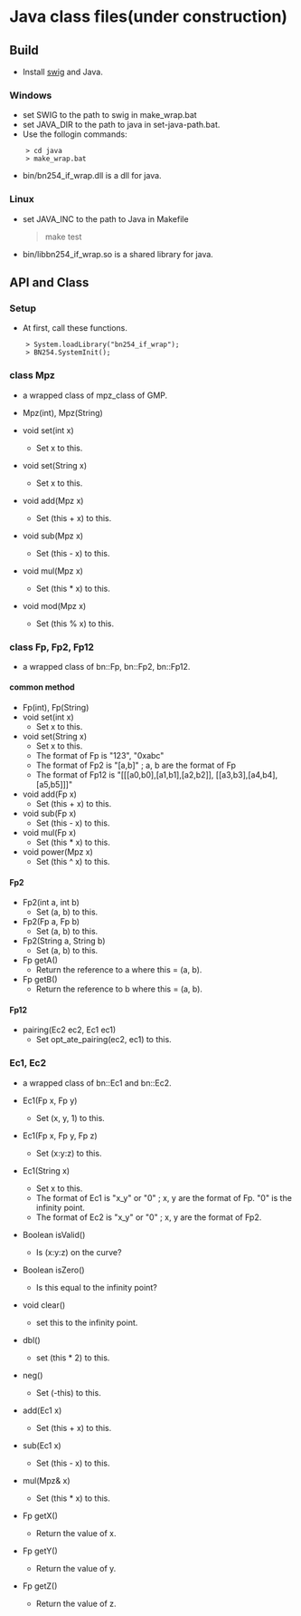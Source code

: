 # Java class files(under construction)

## Build

* Install [swig](http://www.swig.org/) and Java.

### Windows

* set SWIG to the path to swig in make_wrap.bat
* set JAVA_DIR to the path to java in set-java-path.bat.
* Use the follogin commands:
```
    > cd java
    > make_wrap.bat
```
* bin/bn254_if_wrap.dll is a dll for java.

### Linux

* set JAVA_INC to the path to Java in Makefile

    > make test

* bin/libbn254_if_wrap.so is a shared library for java.

## API and Class

### Setup

* At first, call these functions.
```
    > System.loadLibrary("bn254_if_wrap");
	> BN254.SystemInit();
```
### class Mpz

* a wrapped class of mpz_class of GMP.

* Mpz(int), Mpz(String)
* void set(int x)
    * Set x to this.
* void set(String x)
    * Set x to this.
* void add(Mpz x)
    * Set (this + x) to this.
* void sub(Mpz x)
    * Set (this - x) to this.
* void mul(Mpz x)
    * Set (this * x) to this.
* void mod(Mpz x)
    * Set (this % x) to this.

### class Fp, Fp2, Fp12

* a wrapped class of bn::Fp, bn::Fp2, bn::Fp12.

#### common method

* Fp(int), Fp(String)
* void set(int x)
    * Set x to this.
* void set(String x)
    * Set x to this.
    * The format of Fp is "123", "0xabc"
    * The format of Fp2 is "[a,b]" ; a, b are the format of Fp
    * The format of Fp12 is "[[[a0,b0],[a1,b1],[a2,b2]], [[a3,b3],[a4,b4],[a5,b5]]]"
* void add(Fp x)
    * Set (this + x) to this.
* void sub(Fp x)
    * Set (this - x) to this.
* void mul(Fp x)
    * Set (this * x) to this.
* void power(Mpz x)
    * Set (this ^ x) to this.

#### Fp2
* Fp2(int a, int b)
    * Set (a, b) to this.
* Fp2(Fp a, Fp b)
    * Set (a, b) to this.
* Fp2(String a, String b)
    * Set (a, b) to this.
* Fp getA()
    * Return the reference to a where this = (a, b).
* Fp getB()
    * Return the reference to b where this = (a, b).

#### Fp12
* pairing(Ec2 ec2, Ec1 ec1)
    * Set opt_ate_pairing(ec2, ec1) to this.

### Ec1, Ec2

* a wrapped class of bn::Ec1 and bn::Ec2.

* Ec1(Fp x, Fp y)
    * Set (x, y, 1) to this.
* Ec1(Fp x, Fp y, Fp z)
    * Set (x:y:z) to this.
* Ec1(String x)
    * Set x to this.
    * The format of Ec1 is "x_y" or "0" ; x, y are the format of Fp. "0" is the infinity point.
    * The format of Ec2 is "x_y" or "0" ; x, y are the format of Fp2.
* Boolean isValid()
    * Is (x:y:z) on the curve?
* Boolean isZero()
    * Is this equal to the infinity point?
* void clear()
    * set this to the infinity point.
* dbl()
    * set (this * 2) to this.
* neg()
    * Set (-this) to this.
* add(Ec1 x)
    * Set (this + x) to this.
* sub(Ec1 x)
    * Set (this - x) to this.
* mul(Mpz& x)
    * Set (this * x) to this.
* Fp getX()
    * Return the value of x.
* Fp getY()
    * Return the value of y.
* Fp getZ()
    * Return the value of z.

